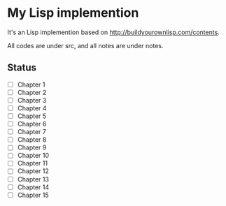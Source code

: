 # My Lisp implemention

It's an Lisp implemention based on <http://buildyourownlisp.com/contents>.

All codes are under src, and all notes are under notes.

## Status

- [ ] Chapter 1
- [ ] Chapter 2
- [ ] Chapter 3
- [ ] Chapter 4
- [ ] Chapter 5
- [ ] Chapter 6
- [ ] Chapter 7
- [ ] Chapter 8
- [ ] Chapter 9
- [ ] Chapter 10
- [ ] Chapter 11
- [ ] Chapter 12
- [ ] Chapter 13
- [ ] Chapter 14
- [ ] Chapter 15